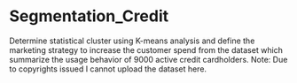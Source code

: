 # Segmentation_Credit
Determine statistical cluster using K-means analysis and define the marketing strategy to increase the customer spend from the dataset which summarize the usage behavior of 9000 active credit cardholders.
Note: Due to copyrights issued I cannot upload the dataset here.
